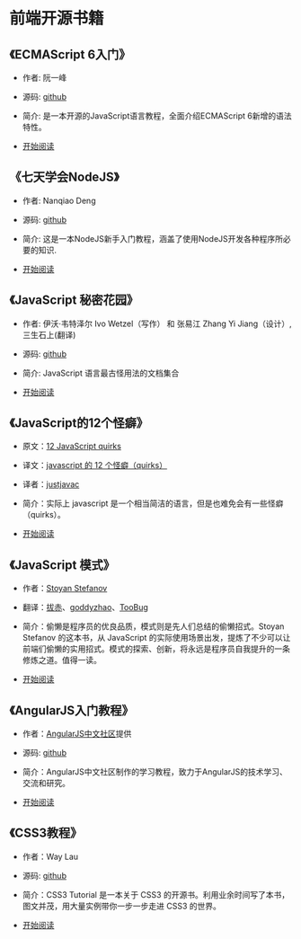 # 前端开源书籍

## 《ECMAScript 6入门》
- 作者: 阮一峰
- 源码: [github](https://github.com/ruanyf/es6tutorial/)
- 简介: 是一本开源的JavaScript语言教程，全面介绍ECMAScript 6新增的语法特性。

- [开始阅读](ecmascript6/readme.html)


## 《七天学会NodeJS》
- 作者: Nanqiao Deng
- 源码: [github](https://github.com/nqdeng/7-days-nodejs)
- 简介: 这是一本NodeJS新手入门教程，涵盖了使用NodeJS开发各种程序所必要的知识.

- [开始阅读](7-days-nodejs/01_getting_started.html)

## 《JavaScript 秘密花园》
- 作者: 伊沃·韦特泽尔 Ivo Wetzel（写作） 和 张易江 Zhang Yi Jiang（设计）,三生石上(翻译)
- 源码: [github](https://github.com/BonsaiDen/JavaScript-Garden)
- 简介: JavaScript 语言最古怪用法的文档集合


- [开始阅读](javascript-garden/intro/index.html)

## 《JavaScript的12个怪癖》
- 原文：[12 JavaScript quirks](http://www.2ality.com/2013/04/12quirks.html)
- 译文：[javascript 的 12 个怪癖（quirks）](http://justjavac.com/javascript/2013/04/08/12-javascript-quirks.html)
- 译者：[justjavac](http://weibo.com/justjavac)
- 简介：实际上 javascript 是一个相当简洁的语言，但是也难免会有一些怪癖（quirks）。

- [开始阅读](12-javascript-quirks/README.md)

## 《JavaScript 模式》
- 作者：[Stoyan Stefanov](http://www.phpied.com/)
- 翻译：[拔赤](http://jayli.github.com/)、[goddyzhao](http://goddyzhao.me)、[TooBug](http://www.toobug.net)
- 简介：偷懒是程序员的优良品质，模式则是先人们总结的偷懒招式。Stoyan Stefanov 的这本书，从 JavaScript 的实际使用场景出发，提炼了不少可以让前端们偷懒的实用招式。模式的探索、创新，将永远是程序员自我提升的一条修炼之道。值得一读。

- [开始阅读](javascript-patterns/README.md)


## 《AngularJS入门教程》
- 作者：[AngularJS中文社区](http://angularjs.cn/)提供
- 源码: [github](https://github.com/zensh/AngularjsTutorial_cn)
- 简介：AngularJS中文社区制作的学习教程，致力于AngularJS的技术学习、交流和研究。

- [开始阅读](AngularjsTutorial_cn/quick_start.md)


## 《CSS3教程》
- 作者：Way Lau
- 源码: [github](https://github.com/waylau/css3-tutorial)
- 简介：CSS3 Tutorial 是一本关于 CSS3 的开源书。利用业余时间写了本书，图文并茂，用大量实例带你一步一步走进 CSS3 的世界。

- [开始阅读](css3-tutorial/docs/Introduction.md)
